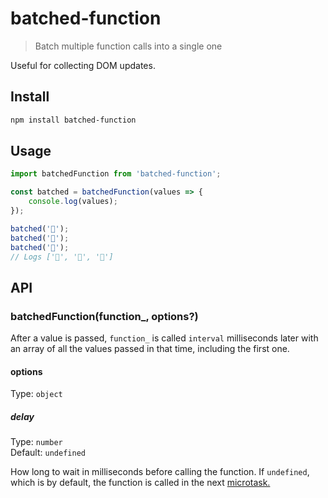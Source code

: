 # batched-function

> Batch multiple function calls into a single one

Useful for collecting DOM updates.

## Install

```sh
npm install batched-function
```

## Usage

```js
import batchedFunction from 'batched-function';

const batched = batchedFunction(values => {
	console.log(values);
});

batched('🦄');
batched('🌈');
batched('🐻');
// Logs ['🦄', '🌈', '🐻']
```

## API

### batchedFunction(function_, options?)

After a value is passed, `function_` is called `interval` milliseconds later with an array of all the values passed in that time, including the first one.

#### options

Type: `object`

##### delay

Type: `number`\
Default: `undefined`

How long to wait in milliseconds before calling the function. If `undefined`, which is by default, the function is called in the next [microtask.](https://javascript.info/microtask-queue)
